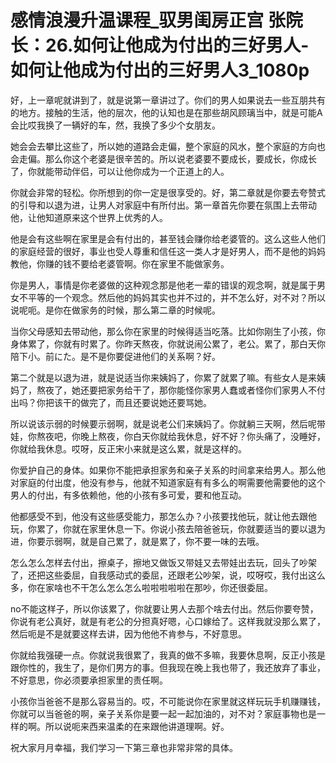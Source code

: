 # 感情浪漫升温课程_驭男闺房正宫 张院长：26.如何让他成为付出的三好男人-如何让他成为付出的三好男人3_1080p

好，上一章呢就讲到了，就是说第一章讲过了。你们的男人如果说去一些互朋共有的地方。接触的生活，他的层次，他的认知也是在那些胡风顾璃当中，就是可能A会比哎我换了一辆好的车，然，我换了多少个女朋友。

她会会去攀比这些了，所以她的道路会走偏，整个家庭的风水，整个家庭的方向也会走偏。那么你这个老婆是很辛苦的。所以说老婆要不要成长，要成长，你成长了，你就能带动伴侣，可以让他你成为一个正道上的人。

你就会非常的轻松。你所想到的你一定是很享受的。好，第二章就是你要去夸赞式的引导和以退为进，让男人对家庭中有所付出。第一章首先你要在氛围上去带动他，让他知道原来这个世界上优秀的人。

他是会有这些啊在家里是会有付出的，甚至钱会赚你给老婆管的。这么这些人他们的家庭经营的很好，事业也受人尊重和信任这一类人才是好男人，而不是他的妈妈教他，你赚的钱不要给老婆管啊。你在家里不能做家务。

你是男人，事情是你老婆做的这种观念那是他老一辈的错误的观念啊，就是属于男女不平等的一个观念。然后他的妈妈其实也并不过的，并不怎么好，对不对？所以说呢呃。是你在做家务的时候，那么第二章的时候呢。

当你父母感知去带动他，那么你在家里的时候得适当吃落。比如你刚生了小孩，你身体累了，你就有时累了。你昨天熬夜，你就说闹公累了，老公。累了，那白天你陪下小。前にた。是不是你要促进他们的关系啊？好。

第二个就是以退为进，就是说适当你来姨妈了，你累了就累了嘛。有些女人是来姨妈了，熬夜了，她还要把家务给干了，那你能怪你家男人蠢或者怪你们家男人不付出吗？你把该干的做完了，而且还要说她还要骂她。

所以说该示弱的时候要示弱啊，就是说老公们来姨妈了。你就躺三天啊，然后呢带娃，你熬夜吧，你晚上熬夜，你白天你就给我休息，好不好？你头痛了，没睡好，你就给我休息。哎呀，反正宋小来就是这么累，就是这样的。

你爱护自己的身体。如果你不能把承担家务和亲子关系的时间拿来给男人。那么他对家庭的付出度，他没有参与，他就不知道家庭有有多么的啊需要他需要他的这个男人的付出，有多依赖他，他的小孩有多可爱，要和他互动。

他都感受不到，他没有这些感受能力，那怎么办？小孩要找他玩，就让他去跟他玩，你累了，你就在家里休息一下。你说小孩去陪爸爸玩，你就要适当的要以退为进，你要示弱啊，就是自己累了，就是累了，你不要一味的去哦。

怎么怎么怎样去付出，擦桌子，擦地又做饭又带娃又去带娃出去玩，回头了吵架了，还把这些委屈，自我感动式的委屈，还跟老公吵架，说，哎呀哎，我付出这么多，你在家啥也不干怎么怎么怎么啦啦啦啦啦在那吵，你还很委屈。

no不能这样子，所以你该累了，你就要让男人去那个啥去付出。然后你要夸赞，你说有老公真好，就是有老公的分担真好嗯，心口嫁给了。这样我就没那么累了，然后呃是不是就要这样去讲，因为他他不肯参与，不好意思。

你就给我强硬一点。你就说我很累了，我真的做不多嘛，我要休息啊，反正小孩是跟你性的，我生了，是你们男方的事。但我现在晚上我也带了，我还放弃了事业，不好意思，你必须要承担家里的责任啊。

小孩你当爸爸不是那么容易当的。哎，不可能说你在家里就这样玩玩手机赚赚钱，你就可以当爸爸的啊，亲子关系你是要一起一起加油的，对不对？家庭事物也是一样的啊。所以说呃来西来温柔的在来跟他讲道理啊。好。

祝大家月月幸福，我们学习一下第三章也非常非常的具体。